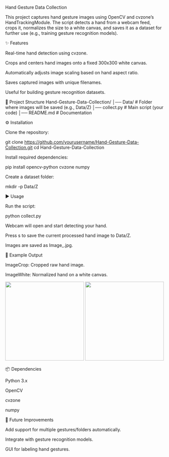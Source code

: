 Hand Gesture Data Collection

This project captures hand gesture images using OpenCV and cvzone’s HandTrackingModule. The script detects a hand from a webcam feed, crops it, normalizes the size to a white canvas, and saves it as a dataset for further use (e.g., training gesture recognition models).

✨ Features

Real-time hand detection using cvzone.

Crops and centers hand images onto a fixed 300x300 white canvas.

Automatically adjusts image scaling based on hand aspect ratio.

Saves captured images with unique filenames.

Useful for building gesture recognition datasets.

📂 Project Structure
Hand-Gesture-Data-Collection/
│── Data/           # Folder where images will be saved (e.g., Data/Z)
│── collect.py      # Main script (your code)
│── README.md       # Documentation

⚙️ Installation

Clone the repository:

git clone https://github.com/yourusername/Hand-Gesture-Data-Collection.git
cd Hand-Gesture-Data-Collection


Install required dependencies:

pip install opencv-python cvzone numpy


Create a dataset folder:

mkdir -p Data/Z

▶️ Usage

Run the script:

python collect.py


Webcam will open and start detecting your hand.

Press s to save the current processed hand image to Data/Z.

Images are saved as Image_<timestamp>.jpg.

🎯 Example Output

ImageCrop: Cropped raw hand image.

ImageWhite: Normalized hand on a white canvas.

<p align="center"> <img src="https://user-images.githubusercontent.com/placeholder/demo_crop.png" width="250"/> <img src="https://user-images.githubusercontent.com/placeholder/demo_white.png" width="250"/> </p>
📦 Dependencies

Python 3.x

OpenCV

cvzone

numpy

🚀 Future Improvements

Add support for multiple gestures/folders automatically.

Integrate with gesture recognition models.

GUI for labeling hand gestures.
